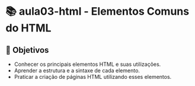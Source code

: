 # 📚 aula03-html - Elementos Comuns do HTML

## 🎯 Objetivos
- Conhecer os principais elementos HTML e suas utilizações.
- Aprender a estrutura e a sintaxe de cada elemento.
- Praticar a criação de páginas HTML utilizando esses elementos.
